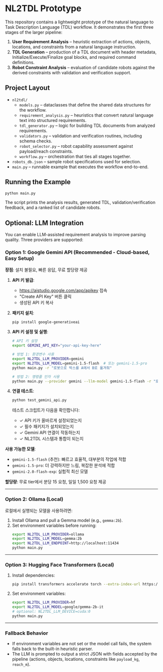 # NL2TDL Prototype

This repository contains a lightweight prototype of the natural language to Task Description Language (TDL) workflow. It demonstrates the first three stages of the larger pipeline:

1. **User Requirement Analysis** – heuristic extraction of actions, objects, locations, and constraints from a natural language instruction.
2. **TDL Generation** – production of a TDL document with header metadata, Initialize/Execute/Finalize goal blocks, and required command definitions.
3. **Robot Constraint Analysis** – evaluation of candidate robots against the derived constraints with validation and verification support.

## Project Layout

- `nl2tdl/`
  - `models.py` – dataclasses that define the shared data structures for the workflow.
  - `requirement_analysis.py` – heuristics that convert natural language text into structured requirements.
  - `tdl_generator.py` – logic for building TDL documents from analyzed requirements.
  - `validators.py` – validation and verification routines, including schema checks.
  - `robot_selector.py` – robot capability assessment against payload/reach constraints.
  - `workflow.py` – orchestration that ties all stages together.
- `robots_db.json` – sample robot specifications used for selection.
- `main.py` – runnable example that executes the workflow end-to-end.

## Running the Example

```bash
python main.py
```

The script prints the analysis results, generated TDL, validation/verification feedback, and a ranked list of candidate robots.

## Optional: LLM Integration

You can enable LLM-assisted requirement analysis to improve parsing quality. Three providers are supported:

### Option 1: Google Gemini API (Recommended - Cloud-based, Easy Setup)

**장점**: 설치 불필요, 빠른 응답, 무료 할당량 제공

1. **API 키 발급**:
   - https://aistudio.google.com/app/apikey 접속
   - "Create API Key" 버튼 클릭
   - 생성된 API 키 복사

2. **패키지 설치**:
   ```bash
   pip install google-generativeai
   ```

3. **API 키 설정 및 실행**:
   ```bash
   # API 키 설정
   export GEMINI_API_KEY="your-api-key-here"
   
   # 방법 1: 환경변수 사용
   export NL2TDL_LLM_PROVIDER=gemini
   export NL2TDL_LLM_MODEL=gemini-1.5-flash  # 또는 gemini-1.5-pro
   python main.py -r "로봇으로 박스를 A에서 B로 옮겨줘"
   
   # 방법 2: 명령줄 인자 사용
   python main.py --provider gemini --llm-model gemini-1.5-flash -r "로봇으로 박스를 A에서 B로 옮겨줘"
   ```

4. **연결 테스트**:
   ```bash
   python test_gemini_api.py
   ```
   
   테스트 스크립트가 다음을 확인합니다:
   - ✓ API 키가 올바르게 설정되었는지
   - ✓ 필수 패키지가 설치되었는지
   - ✓ Gemini API 연결이 작동하는지
   - ✓ NL2TDL 시스템과 통합이 되는지

**사용 가능한 모델**:
- `gemini-1.5-flash` (추천): 빠르고 효율적, 대부분의 작업에 적합
- `gemini-1.5-pro`: 더 강력하지만 느림, 복잡한 분석에 적합
- `gemini-2.0-flash-exp`: 실험적 최신 모델

**할당량**: 무료 tier에서 분당 15 요청, 일일 1,500 요청 제공

---

### Option 2: Ollama (Local)

로컬에서 실행되는 모델을 사용하려면:

1. Install Ollama and pull a Gemma model (e.g., `gemma:2b`).
2. Set environment variables before running:
   ```bash
   export NL2TDL_LLM_PROVIDER=ollama
   export NL2TDL_LLM_MODEL=gemma:2b
   export NL2TDL_LLM_ENDPOINT=http://localhost:11434
   python main.py
   ```

---

### Option 3: Hugging Face Transformers (Local)

1. Install dependencies:
   ```bash
   pip install transformers accelerate torch --extra-index-url https://download.pytorch.org/whl/cpu
   ```
2. Set environment variables:
   ```bash
   export NL2TDL_LLM_PROVIDER=hf
   export NL2TDL_LLM_MODEL=google/gemma-2b-it
   # optional: NL2TDL_LLM_DEVICE=cuda:0
   python main.py
   ```

---

### Fallback Behavior

- If environment variables are not set or the model call fails, the system falls back to the built-in heuristic parser.
- The LLM is prompted to output a strict JSON with fields accepted by the pipeline (actions, objects, locations, constraints like `payload_kg`, `reach_m`).

